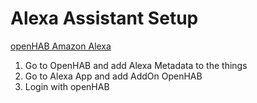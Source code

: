# Alexa Assistant Setup

[openHAB Amazon Alexa](https://www.openhab.org/docs/ecosystem/alexa/)

1. Go to OpenHAB and add Alexa Metadata to the things
2. Go to Alexa App and add AddOn OpenHAB
3. Login with openHAB
